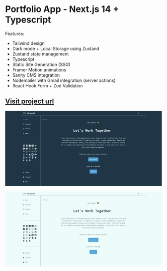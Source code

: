 # Portfolio App - Next.js 14 + Typescript

Features:

- Tailwind design
- Dark mode + Local Storage using Zustand
- Zustand state management
- Typescript
- Static Site Generation (SSG)
- Framer Motion animations
- Sanity CMS integration
- Nodemailer with Gmail integration (server actions)
- React Hook Form + Zod Validation

##  [Visit project url](https://zarzycki.tech/)

<p align="center" width="100%">
  <img src="public/github/my-website-dark.jpg" title="next app - dark mode">
</p>

<p align="center" width="100%">
  <img src="public/github/my-website-light.jpg" title="next app - light mode"></p>
